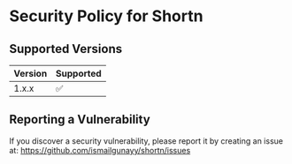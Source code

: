 # Security Policy for Shortn

## Supported Versions

| Version | Supported          |
| ------- | ------------------ |
| 1.x.x   | :white_check_mark: |

## Reporting a Vulnerability

If you discover a security vulnerability, please report it by creating an issue at:
https://github.com/ismailgunayy/shortn/issues
